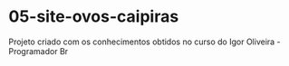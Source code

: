 # 05-site-ovos-caipiras

Projeto criado com os conhecimentos obtidos no curso do Igor Oliveira - Programador Br
